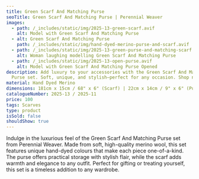```yaml
---
title: Green Scarf And Matching Purse
seoTitle: Green Scarf And Matching Purse | Perennial Weaver
images:
  - path: /_includes/static/img/2025-13-green-scarf.avif
    alt: Model with Green Scarf And Matching Purse
  - alt: Green Scarf And Matching Purse
    path: /_includes/static/img/hand-dyed-merino-purse-and-scarf.avif
  - path: /_includes/static/img/2025-13-green-purse-and-matching-scarf.avif
    alt: Woman laughing modelling Green Scarf And Matching Purse
  - path: /_includes/static/img/2025-13-open-purse.avif
    alt: Model with Green Scarf And Matching Purse Opened
description: Add luxury to your accessories with the Green Scarf And Matching
  Purse set. Soft, unique, and stylish—perfect for any occasion. Shop now!
material: Hand Dyed Merino
dimensions: 181cm x 15cm / 68" x 6" (Scarf) | 22cm x 14cm / 9" x 6" (Purse)
catalogueNumber: 2025-13 / 2025-11
price: 100
tags: Scarves
type: product
isSold: false
shouldShow: true
---
```

Indulge in the luxurious feel of the Green Scarf And Matching Purse set from Perennial Weaver. Made from soft, high-quality merino wool, this set features unique hand-dyed colours that make each piece one-of-a-kind. The purse offers practical storage with stylish flair, while the scarf adds warmth and elegance to any outfit. Perfect for gifting or treating yourself, this set is a timeless addition to any wardrobe.
